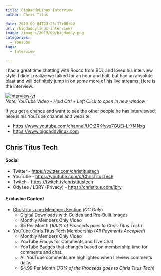 ```yaml
---
title: BigDaddyLinux Interview
author: Chris Titus

date: 2019-09-04T23:25:17+00:00
url: /bigdaddylinux-interview/
image: /images/2019/09/bigdaddy.png
categories:
  - YouTube
tags:
  - Interview

---
```

I had a great time chatting with Rocco from BDL and loved his interview style. I didn&#8217;t realize we talked for an hour and half, but had an absolute blast and will definitely jump in on some more of his live streams. Here is the interview: <!--more-->

[![interview-yt](https://img.youtube.com/vi/3J-knijf2iY/0.jpg)](https://www.youtube.com/watch?v=3J-knijf2iY)  
_Note: YouTube Video - Hold Ctrl + Left Click to open in new window_

If you get a chance and want to see the other people he has interviewed, here is his YouTube channel and website:

  * <https://www.youtube.com/channel/UCtZRKfyvx7GUEi-Lr7f4Nxg>
  * <https://www.bigdaddylinux.com>

## Chris Titus Tech

#### Social

- Twitter - <https://twitter.com/christitustech>
- YouTube - <https://youtube.com/c/ChrisTitusTech>
- Twitch - <https://twitch.tv/christitustech>
- Odysee / LBRY (Privacy) - <https://christitus.com/lbry>

#### Exclusive Content

- [ChrisTitus.com Members Section][1] (_CC Only_)
  - Digital Downloads with Guides and Pre-Built Images
  - Monthly Members Only Video
  - $5 Per Month (_100% of Proceeds goes to Chris Titus Tech_)
- [YouTube Chris Titus Tech Membership][2] (_All Payments Accepted_)
  - Monthly Members Only Video
  - YouTube Emojis for Comments and Live Chat
  - YouTube Badges that changes based on membership time for comments and chat.
  - All YouTube comments are highlighted when I review comments daily. 
  - $4.99 Per Month (_70% of the Proceeds goes to Chris Titus Tech_)

 [1]: https://portal.christitus.com
 [2]: https://christitus.com/join